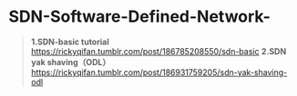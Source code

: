 # SDN-Software-Defined-Network-


>**1.SDN-basic tutorial**
https://rickyqifan.tumblr.com/post/186785208550/sdn-basic
>**2.SDN yak shaving（ODL）**
https://rickyqifan.tumblr.com/post/186931759205/sdn-yak-shaving-odl
